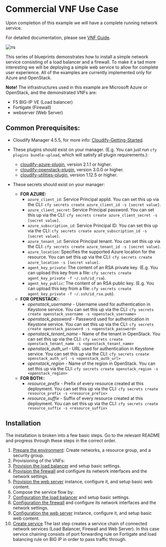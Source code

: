 # Commercial VNF Use Case

Upon completion of this example we will have a complete running network service.

For detailed documentation, please see [VNF Guide](https://docs.cloudify.co/5.0.5/bestpractices/vnfguide/).

![ns](https://user-images.githubusercontent.com/30900001/52050834-12889e00-2552-11e9-9a68-452e92cc7014.png)

This series of blueprints demonstrates how to install a simple network service consisting of a load balancer and a firewall. To make it a tad more interesting we will be deploying a simple web service to allow for complete user experience. All of the examples are currently implemented only for Azure and OpenStack.

**Note!**
The infrastructures used in this example are Microsoft Azure or OpenStack, and the demonstrated VNFs are:
  * F5 BIG-IP VE (Load balancer)
  * Fortigate (Firewall)
  * webserver (Web Server)

## Common Prerequisites:

* Cloudify Manager 4.5.5, for more info: [Cloudify-Getting-Started](https://cloudify.co/download/).

* These plugins should exist on your manager. (E.g. You can just run `cfy plugins bundle-upload`, which will satisfy all plugin requirements.):
  * [cloudify-azure-plugin](https://github.com/cloudify-cosmo/cloudify-azure-plugin/releases), version 2.1.1 or higher.
  * [cloudify-openstack-plugin](https://github.com/cloudify-cosmo/cloudify-openstack-plugin/releases), version 3.0.0 or higher.
  * [cloudify-utilities-plugin](https://github.com/cloudify-incubator/cloudify-utilities-plugin/releases), version 1.12.5 or higher.

* These secrets should exist on your manager:
  * **FOR AZURE:**
    * `azure_client_id`: Service Principal appId. You can set this up via the CLI: `cfy secrets create azure_client_id -s [secret value]`.
    * `azure_client_secret`: Service Principal password. You can set this up via the CLI: `cfy secrets create azure_client_secret -s [secret value]`.
    * `azure_subscription_id`: Service Principal ID. You can set this up via the CLI: `cfy secrets create azure_subscription_id -s [secret value]`.
    * `azure_tenant_id`: Service Principal tenant. You can set this up via the CLI: `cfy secrets create azure_tenant_id -s [secret value]`.
    * `azure_location`: Specifies the supported Azure location for the resource. You can set this up via the CLI: `cfy secrets create azure_location -s [secret value]`.
    * `agent_key_private`: The content of an RSA private key. (E.g. You can upload this key from a file: `cfy secrets create agent_key_private -f ~/.ssh/id_rsa`).
    * `agent_key_public`: The content of an RSA public key. (E.g. You can upload this key from a file: `cfy secrets create agent_key_private -f ~/.ssh/id_rsa.pub`).
  * **FOR OPENSTACK:**:
    * *openstack_username* - Username used for authentication in Keystone service. You can set this up via the CLI: ``cfy secrets create openstack_username -s <openstack_username>``
    * *openstack_password* - Password used for authentication in Keystone service. You can set this up via the CLI: ``cfy secrets create openstack_password -s <openstack_password>``
    * *openstack_tenant_name* - Name of the tenant in OpenStack. You can set this up via the CLI: ``cfy secrets create openstack_tenant_name -s <openstack_tenant_name>``
    * *openstack_auth_url* - URL used for authentication in Keystone service. You can set this up via the CLI: ``cfy secrets create openstack_auth_url -s <openstack_auth_url>``
    * *openstack_region* - Name of the region in OpenStack. You can set this up via the CLI: ``cfy secrets create openstack_region -s <openstack_region>``
  * **FOR BOTH:**:
    * *resource_prefix* - Prefix of every resource created at this deployment. You can set this up via the CLI: ``cfy secrets create resource_prefix -s <resource_prefix>``
    * *resource_suffix* - Suffix of every resource created at this deployment. You can set this up via the CLI: ``cfy secrets create resource_suffix -s <resource_suffix>``


## Installation

The installation is broken into a few basic steps. Go to the relevant README and progress through these steps in the correct order.

1. [Prepare the environment](network-topology/README.md##Installation): Create networks, a resource group, and a security group.
1. Provisioning of the VNFs:
  1. [Provision the load balancer](bigip/README.md##Provisioning) and setup basic settings.
  1. [Provision the firewall](fortigate/README.md##Provisioning) and configure its network interfaces and the network settings.
  1. [Provision the web server](webserver/README.md##Provisioning) instance, configure it, and setup basic web content.
1. Compose the service flow by:
  1. [Configuration the load balancer](bigip/README.md##Configuration) and setup basic settings.
  1. [Configuration the firewall](fortigate/README.md##Configuration) and configure its network interfaces and the network settings.
  1. [Configuration the web server](webserver/README.md##Configuration) instance, configure it, and setup basic web content.
1. [Create service](service/README.md) The last step creates a service chain of connected network services (Load Balancer, Firewall and Web Server). In this case service chaining consists of port forwarding rule on Fortigate and load balancing rule on BIG IP in order to pass traffic through.
